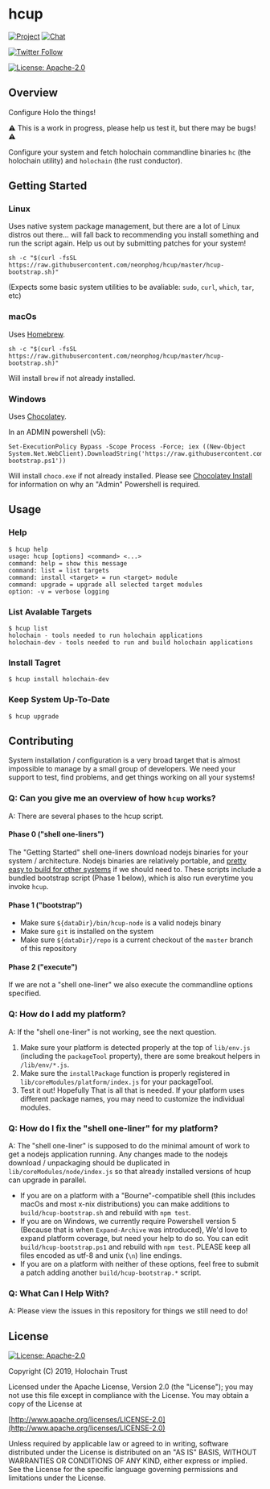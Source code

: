 # hcup

[![Project](https://img.shields.io/badge/project-holochain-blue.svg?style=flat-square)](http://holochain.org/)
[![Chat](https://img.shields.io/badge/chat-chat%2eholochain%2enet-blue.svg?style=flat-square)](https://chat.holochain.net)

[![Twitter Follow](https://img.shields.io/twitter/follow/holochain.svg?style=social&label=Follow)](https://twitter.com/holochain)

[![License: Apache-2.0](https://img.shields.io/badge/License-Apache%202.0-blue.svg)](https://www.apache.org/licenses/LICENSE-2.0)

## Overview

Configure Holo the things!

:warning: This is a work in progress, please help us test it, but there may be bugs! :warning:

Configure your system and fetch holochain commandline binaries `hc` (the holochain utility) and `holochain` (the rust conductor).

## Getting Started

### Linux

Uses native system package management, but there are a lot of Linux distros out there... will fall back to recommending you install something and run the script again. Help us out by submitting patches for your system!

```
sh -c "$(curl -fsSL https://raw.githubusercontent.com/neonphog/hcup/master/hcup-bootstrap.sh)"
```

(Expects some basic system utilities to be avaliable: `sudo`, `curl`, `which`, `tar`, etc)

### macOs

Uses [Homebrew](https://brew.sh/).

```
sh -c "$(curl -fsSL https://raw.githubusercontent.com/neonphog/hcup/master/hcup-bootstrap.sh)"
```

Will install `brew` if not already installed.

### Windows

Uses [Chocolatey](https://chocolatey.org/).

In an ADMIN powershell (v5):

```
Set-ExecutionPolicy Bypass -Scope Process -Force; iex ((New-Object System.Net.WebClient).DownloadString('https://raw.githubusercontent.com/neonphog/hcup/master/hcup-bootstrap.ps1'))
```

Will install `choco.exe` if not already installed. Please see [Chocolatey Install](https://chocolatey.org/install) for information on why an "Admin" Powershell is required.

## Usage

### Help

```
$ hcup help
usage: hcup [options] <command> <...>
command: help = show this message
command: list = list targets
command: install <target> = run <target> module
command: upgrade = upgrade all selected target modules
option: -v = verbose logging
```

### List Avalable Targets

```
$ hcup list
holochain - tools needed to run holochain applications
holochain-dev - tools needed to run and build holochain applications
```

### Install Tagret

```
$ hcup install holochain-dev
```

### Keep System Up-To-Date

```
$ hcup upgrade
```

## Contributing

System installation / configuration is a very broad target that is almost impossible to manage by a small group of developers. We need your support to test, find problems, and get things working on all your systems!

### Q: Can you give me an overview of how `hcup` works?

A: There are several phases to the hcup script.

#### Phase 0 ("shell one-liners")

The "Getting Started" shell one-liners download nodejs binaries for your system / architecture. Nodejs binaries are relatively portable, and [pretty easy to build for other systems](https://github.com/holochain/node-static-build) if we should need to. These scripts include a bundled bootstrap script (Phase 1 below), which is also run everytime you invoke `hcup`.

#### Phase 1 ("bootstrap")

- Make sure `${dataDir}/bin/hcup-node` is a valid nodejs binary
- Make sure `git` is installed on the system
- Make sure `${dataDir}/repo` is a current checkout of the `master` branch of this repository

#### Phase 2 ("execute")

If we are not a "shell one-liner" we also execute the commandline options specified.

### Q: How do I add my platform?

A: If the "shell one-liner" is not working, see the next question.

1. Make sure your platform is detected properly at the top of `lib/env.js` (including the `packageTool` property), there are some breakout helpers in `/lib/env/*.js`.
2. Make sure the `installPackage` function is properly registered in `lib/coreModules/platform/index.js` for your packageTool.
3. Test it out! Hopefully That is all that is needed. If your platform uses different package names, you may need to customize the individual modules.

### Q: How do I fix the "shell one-liner" for my platform?

A: The "shell one-liner" is supposed to do the minimal amount of work to get a nodejs application running. Any changes made to the nodejs download / unpackaging should be duplicated in `lib/coreModules/node/index.js` so that already installed versions of hcup can upgrade in parallel.

- If you are on a platform with a "Bourne"-compatible shell (this includes macOs and most x-nix distributions) you can make additions to `build/hcup-bootstrap.sh` and rebuild with `npm test`.
- If you are on Windows, we currently require Powershell version 5 (Because that is when `Expand-Archive` was introduced), We'd love to expand platform coverage, but need your help to do so. You can edit `build/hcup-bootstrap.ps1` and rebuild with `npm test`. PLEASE keep all files encoded as utf-8 and unix (`\n`) line endings.
- If you are on a platform with neither of these options, feel free to submit a patch adding another `build/hcup-bootstrap.*` script.

### Q: What Can I Help With?

A: Please view the issues in this repository for things we still need to do!

## License
[![License: Apache-2.0](https://img.shields.io/badge/License-Apache%202.0-blue.svg)](https://www.apache.org/licenses/LICENSE-2.0)

Copyright (C) 2019, Holochain Trust

Licensed under the Apache License, Version 2.0 (the "License");
you may not use this file except in compliance with the License.
You may obtain a copy of the License at

[http://www.apache.org/licenses/LICENSE-2.0](http://www.apache.org/licenses/LICENSE-2.0)

Unless required by applicable law or agreed to in writing, software
distributed under the License is distributed on an "AS IS" BASIS,
WITHOUT WARRANTIES OR CONDITIONS OF ANY KIND, either express or implied.
See the License for the specific language governing permissions and
limitations under the License.
